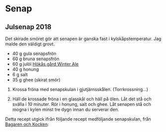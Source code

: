Senap
=====

Julsenap 2018
-------------

Det skirade smöret gör att senapen är ganska fast i kylskåpstemperatur.  Jag malde den väldigt
grovt.

* 40 g gula senapsfrön
* 60 g bruna senapsfrön
* 60 g julöl [Hökås gård Winter Ale](http://fredrik.liljegren.org/winter-ale-brewing/)
* 40 g honung
*  6 g salt
* 35 g ghee (skirat smör)

1. Krossa fröna med senapskulan i gjutjärnsskålen. (Torrkrossning…)

2. Häll de krossade fröna i en glasskål och häll på ölen. Låt det stå och svälla i 10 minuter. Rör
   i honung, salt och ghee. Låt senapen stå och mogna i kylen minst tre dygn innan du serverar den.

Detta recept utgick ifrån följande recept medföljande senapskulan, från
[Bagaren och Kocken](https://bagarenochkocken.se/koksredskap/mortel/skeppshult-senapskula-gjutjarn-8-cm/):
